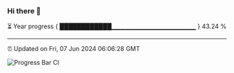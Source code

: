 ### Hi there 👋

⏳ Year progress { ████████████▁▁▁▁▁▁▁▁▁▁▁▁▁▁▁▁▁▁ } 43.24 %

---

⏰ Updated on Fri, 07 Jun 2024 06:06:28 GMT

![Progress Bar CI](https://github.com/liununu/liununu/workflows/Progress%20Bar%20CI/badge.svg)
